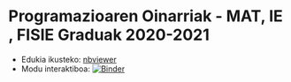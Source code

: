 # Programazioaren Oinarriak - MAT, IE , FISIE Graduak 2020-2021
 
* Edukia ikusteko: [nbviewer](https://nbviewer.jupyter.org/github/mpenagar/Programazioaren-Oinarriak/blob/master/Aurkibidea.ipynb)
* Modu interaktiboa: [![Binder](https://mybinder.org/badge_logo.svg)](https://mybinder.org/v2/gh/mpenagar/Programazioaren-Oinarriak/master?filepath=Aurkibidea.ipynb)
